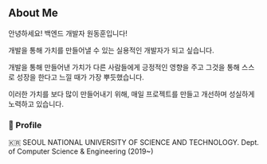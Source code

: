 ## About Me
안녕하세요! 백엔드 개발자 원동훈입니다!

개발을 통해 가치를 만들어낼 수 있는 실용적인 개발자가 되고 싶습니다.

개발을 통해 만들어낸 가치가 다른 사람들에게 긍정적인 영향을 주고 그것을 통해 스스로 성장을 한다고 느낄 때가 가장 뿌듯했습니다.

이러한 가치를 보다 많이 만들어내기 위해, 매일 프로젝트를 만들고 개선하며 성실하게 노력하고 있습니다.

### 🔔 Profile

🇰🇷 SEOUL NATIONAL UNIVERSITY OF SCIENCE AND TECHNOLOGY. Dept. of Computer Science & Engineering (2019~)
